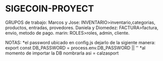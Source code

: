 # SIGECOIN-PROYECT
GRUPOS de trabajo:
Marcos y Jose: INVENTARIO>inventario,categorias, productos, entradas, provedores.
Daniela y Diomedez: FACTURA>factura, envio, metodo de pago.
marin: ROLES>roles, admin, cliente.

NOTAS: 
*el password ubicado en config.js dejarlo de la sigiente manera: export const DB_PASSWORD = process.env.DB_PASSWORD || ''
*al momento de importar la DB nombrarla asi = calzasport
